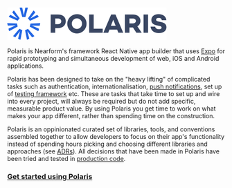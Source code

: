 ![Logo][logo]

Polaris is Nearform's framework React Native app builder that uses [Expo] for rapid prototyping and simultaneous development of web, iOS and Android applications.

Polaris has been designed to take on the "heavy lifting" of complicated tasks such as authentication, internationalisation, [push notifications], set up of [testing framework](/docts/testing.md) etc. These are tasks that take time to set up and wire into every project, will always be required but do not add specific, measurable product value. By using Polaris you get time to work on what makes your app different, rather than spending time on the construction.

Polaris is an oppinionated curated set of libraries, tools, and conventions assembled together to allow developers to focus on their app's functionality instead of spending hours picking and choosing different libraries and approaches (see [ADRs]). All decisions that have been made in Polaris have been tried and tested in [production code].

### [Get started using Polaris](/docs/quickstart)

<!-- External Links -->

[expo]: https://expo.io
[production code]: https://www.nearform.com/services/accelerators/polaris/

<!-- Internal Links -->

[push notifications]: /docs/pushNotifications.md
[adrs]: /docs/ADRs/README.md

<!-- Images -->

[logo]: docs/img/Polaris_logo.svg
[titus-feature-overview]: img/titus-feature-overview.svg
[titus-ci-pipeline]: img/titus-ci-pipeline.svg

